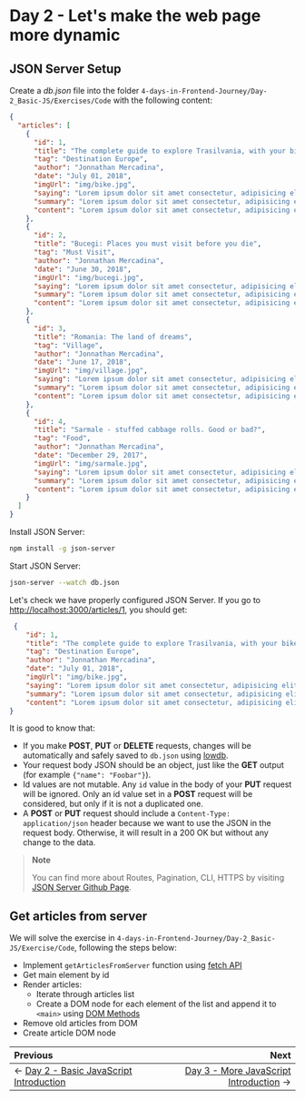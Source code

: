 # Day 2 - Let's make the web page more dynamic

## JSON Server Setup

Create a *db.json* file into the folder `4-days-in-Frontend-Journey/Day-2_Basic-JS/Exercises/Code` with the following content:

```json
{
  "articles": [
    {
      "id": 1,
      "title": "The complete guide to explore Trasilvania, with your bike",
      "tag": "Destination Europe",
      "author": "Jonnathan Mercadina",
      "date": "July 01, 2018",
      "imgUrl": "img/bike.jpg",
      "saying": "Lorem ipsum dolor sit amet consectetur, adipisicing elit.",
      "summary": "Lorem ipsum dolor sit amet consectetur, adipisicing elit. Est totam laboriosam",
      "content": "Lorem ipsum dolor sit amet consectetur, adipisicing elit. Est totam laboriosam debitis magnam voluptatum, incidunt neque. Totam ullam non quis, repellendus molestiae in itaque natus labore quos ipsum alias, veritatis nihil! Quisquam labore, sequi minima expedita necessitatibus omnis error amet recusandae atque commodi quia! Vel laborum recusandae voluptatum rerum id harum, fuga beatae ut, consequuntur repellendus ipsum temporibus libero itaque. Lorem ipsum dolor sit amet consectetur adipisicing elit. Unde quod tempore quaerat deserunt. Voluptatibus possimus, magni quas rem adipisci, esse ipsa fuga, fugit eos repellendus quis? Dicta perferendis, doloremque provident repellendus natus fugit obcaecati, voluptate odio, nulla similique officia. Iure at aliquam dicta provident nulla modi optio maiores. Similique eos molestiae earum voluptatum nostrum porro, consequuntur nihil ex earum. Voluptatum placeat labore necessitatibus repellat. Repudiandae velit suscipit amet tenetur, mollitia aut dolor ipsa delectus a autem ut quibusdam incidunt? Nisi facilis voluptatem omnis debitis laborum cupiditate pariatur inventore molestiae eveniet!"
    },
    {
      "id": 2,
      "title": "Bucegi: Places you must visit before you die",
      "tag": "Must Visit",
      "author": "Jonnathan Mercadina",
      "date": "June 30, 2018",
      "imgUrl": "img/bucegi.jpg",
      "saying": "Lorem ipsum dolor sit amet consectetur, adipisicing elit.",
      "summary": "Lorem ipsum dolor sit amet consectetur, adipisicing elit. Est totam laboriosam",
      "content": "Lorem ipsum dolor sit amet consectetur, adipisicing elit. Est totam laboriosam debitis magnam voluptatum, incidunt neque. Totam ullam non quis, repellendus molestiae in itaque natus labore quos ipsum alias, veritatis nihil! Quisquam labore, sequi minima expedita necessitatibus omnis error amet recusandae atque commodi quia! Vel laborum recusandae voluptatum rerum id harum, fuga beatae ut, consequuntur repellendus ipsum temporibus libero itaque. Lorem ipsum dolor sit amet consectetur adipisicing elit. Unde quod tempore quaerat deserunt. Voluptatibus possimus, magni quas rem adipisci, esse ipsa fuga, fugit eos repellendus quis? Dicta perferendis, doloremque provident repellendus natus fugit obcaecati, voluptate odio, nulla similique officia. Iure at aliquam dicta provident nulla modi optio maiores. Similique eos molestiae earum voluptatum nostrum porro, consequuntur nihil ex earum. Voluptatum placeat labore necessitatibus repellat. Repudiandae velit suscipit amet tenetur, mollitia aut dolor ipsa delectus a autem ut quibusdam incidunt? Nisi facilis voluptatem omnis debitis laborum cupiditate pariatur inventore molestiae eveniet!"
    },
    {
      "id": 3,
      "title": "Romania: The land of dreams",
      "tag": "Village",
      "author": "Jonnathan Mercadina",
      "date": "June 17, 2018",
      "imgUrl": "img/village.jpg",
      "saying": "Lorem ipsum dolor sit amet consectetur, adipisicing elit.",
      "summary": "Lorem ipsum dolor sit amet consectetur, adipisicing elit. Est totam laboriosam",
      "content": "Lorem ipsum dolor sit amet consectetur, adipisicing elit. Est totam laboriosam debitis magnam voluptatum, incidunt neque. Totam ullam non quis, repellendus molestiae in itaque natus labore quos ipsum alias, veritatis nihil! Quisquam labore, sequi minima expedita necessitatibus omnis error amet recusandae atque commodi quia! Vel laborum recusandae voluptatum rerum id harum, fuga beatae ut, consequuntur repellendus ipsum temporibus libero itaque. Lorem ipsum dolor sit amet consectetur adipisicing elit. Unde quod tempore quaerat deserunt. Voluptatibus possimus, magni quas rem adipisci, esse ipsa fuga, fugit eos repellendus quis? Dicta perferendis, doloremque provident repellendus natus fugit obcaecati, voluptate odio, nulla similique officia. Iure at aliquam dicta provident nulla modi optio maiores. Similique eos molestiae earum voluptatum nostrum porro, consequuntur nihil ex earum. Voluptatum placeat labore necessitatibus repellat. Repudiandae velit suscipit amet tenetur, mollitia aut dolor ipsa delectus a autem ut quibusdam incidunt? Nisi facilis voluptatem omnis debitis laborum cupiditate pariatur inventore molestiae eveniet!"
    },
    {
      "id": 4,
      "title": "Sarmale - stuffed cabbage rolls. Good or bad?",
      "tag": "Food",
      "author": "Jonnathan Mercadina",
      "date": "December 29, 2017",
      "imgUrl": "img/sarmale.jpg",
      "saying": "Lorem ipsum dolor sit amet consectetur, adipisicing elit.",
      "summary": "Lorem ipsum dolor sit amet consectetur, adipisicing elit. Est totam laboriosam",
      "content": "Lorem ipsum dolor sit amet consectetur, adipisicing elit. Est totam laboriosam debitis magnam voluptatum, incidunt neque. Totam ullam non quis, repellendus molestiae in itaque natus labore quos ipsum alias, veritatis nihil! Quisquam labore, sequi minima expedita necessitatibus omnis error amet recusandae atque commodi quia! Vel laborum recusandae voluptatum rerum id harum, fuga beatae ut, consequuntur repellendus ipsum temporibus libero itaque. Lorem ipsum dolor sit amet consectetur adipisicing elit. Unde quod tempore quaerat deserunt. Voluptatibus possimus, magni quas rem adipisci, esse ipsa fuga, fugit eos repellendus quis? Dicta perferendis, doloremque provident repellendus natus fugit obcaecati, voluptate odio, nulla similique officia. Iure at aliquam dicta provident nulla modi optio maiores. Similique eos molestiae earum voluptatum nostrum porro, consequuntur nihil ex earum. Voluptatum placeat labore necessitatibus repellat. Repudiandae velit suscipit amet tenetur, mollitia aut dolor ipsa delectus a autem ut quibusdam incidunt? Nisi facilis voluptatem omnis debitis laborum cupiditate pariatur inventore molestiae eveniet!"
    }
  ]
}
```

Install JSON Server:

```bash
npm install -g json-server
```

Start JSON Server:

```bash
json-server --watch db.json
```

Let's check we have properly configured JSON Server. If you go to [http://localhost:3000/articles/1](http://localhost:3000/articles/1), you should get:

```json
 {
    "id": 1,
    "title": "The complete guide to explore Trasilvania, with your bike",
    "tag": "Destination Europe",
    "author": "Jonnathan Mercadina",
    "date": "July 01, 2018",
    "imgUrl": "img/bike.jpg",
    "saying": "Lorem ipsum dolor sit amet consectetur, adipisicing elit.",
    "summary": "Lorem ipsum dolor sit amet consectetur, adipisicing elit. Est totam laboriosam debitis magnam voluptatum, incidunt neque. Totam ullam non quis, repellendus molestiae in itaque natus labore quos ipsum alias, veritatis nihil! Quisquam labore, sequi minima expedita necessitatibus omnis error amet recusandae atque commodi quia! Vel laborum recusandae voluptatum rerum id harum, fuga beatae ut, consequuntur repellendus ipsum temporibus libero itaque. Lorem ipsum dolor sit amet consectetur adipisicing elit.",
    "content": "Lorem ipsum dolor sit amet consectetur, adipisicing elit. Est totam laboriosam debitis magnam voluptatum, incidunt neque. Totam ullam non quis, repellendus molestiae in itaque natus labore quos ipsum alias, veritatis nihil! Quisquam labore, sequi minima expedita necessitatibus omnis error amet recusandae atque commodi quia! Vel laborum recusandae voluptatum rerum id harum, fuga beatae ut, consequuntur repellendus ipsum temporibus libero itaque. Lorem ipsum dolor sit amet consectetur adipisicing elit. Unde quod tempore quaerat deserunt. Voluptatibus possimus, magni quas rem adipisci, esse ipsa fuga, fugit eos repellendus quis? Dicta perferendis, doloremque provident repellendus natus fugit obcaecati, voluptate odio, nulla similique officia. Iure at aliquam dicta provident nulla modi optio maiores. Similique eos molestiae earum voluptatum nostrum porro, consequuntur nihil ex earum. Voluptatum placeat labore necessitatibus repellat. Repudiandae velit suscipit amet tenetur, mollitia aut dolor ipsa delectus a autem ut quibusdam incidunt? Nisi facilis voluptatem omnis debitis laborum cupiditate pariatur inventore molestiae eveniet!"
}
```

It is good to know that:

- If you make **POST**, **PUT** or **DELETE** requests, changes will be automatically and safely saved to `db.json` using [lowdb](https://github.com/typicode/lowdb).
- Your request body JSON should be an object, just like the **GET** output (for example `{"name": "Foobar"}`).
- Id values are not mutable. Any `id` value in the body of your **PUT** request will be ignored. Only an id value set in a **POST** request will be considered, but only if it is not a duplicated one.
- A **POST** or **PUT** request should include a `Content-Type: application/json` header because we want to use the JSON in the request body. Otherwise, it will result in a 200 OK but without any change to the data.

> **Note**
>
> You can find more about Routes, Pagination, CLI, HTTPS by visiting [JSON Server Github Page](https://github.com/typicode/json-server).

## Get articles from server

We will solve the exercise in `4-days-in-Frontend-Journey/Day-2_Basic-JS/Exercise/Code`, following the steps below:

- Implement `getArticlesFromServer` function using [fetch API](https://developers.google.com/web/updates/2015/03/introduction-to-fetch)
- Get main element by id
- Render articles:
  - Iterate through articles list
  - Create a DOM node for each element of the list and append it to `<main>` using [DOM Methods](https://www.impressivewebs.com/10-essential-dom-methods-techniques-for-practical-javascript/)
- Remove old articles from DOM
- Create article DOM node

Previous | Next
:------- | ---:
← [Day 2 - Basic JavaScript Introduction](../Theory/README.md) | [Day 3 - More JavaScript Introduction](../../Day-3_More-JS/Theory/README.md) →
